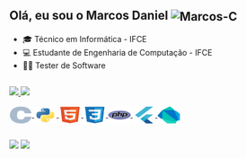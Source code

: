 ## Olá, eu sou o Marcos Daniel  <img align="center" alt="Marcos-C" height="30" width="40" src="https://raw.githubusercontent.com/iampavangandhi/iampavangandhi/master/gifs/Hi.gif">

<!-- - 📚 Atualmente estou estudando Flutter  -->
- 🎓 Técnico em Informática - IFCE 
- 💻 Estudante de Engenharia de Computação - IFCE
- 👨‍💻 Tester de Software

##
  <div>
    <a href="https://github.com/Marcos-111201">
    <img height="180em" src="https://github-readme-stats.vercel.app/api?username=Marcos-111201&show_icons=true&theme=tokyonight&include_all_commits=true&count_private=true"/>
    <img height="180em" src="https://github-readme-stats.vercel.app/api/top-langs/?username=Marcos-111201&layout=compact&langs_count=7&theme=tokyonight"/>
  </div>

  <div style="display: inline_block"><br>
    <img align="center" alt="Marcos-C" height="30" width="40" src="https://raw.githubusercontent.com/devicons/devicon/master/icons/c/c-original.svg">
    <img align="center" alt="Marcos-Python" height="30" width="40" src="https://raw.githubusercontent.com/devicons/devicon/master/icons/python/python-original.svg">
    <img align="center" alt="Marcos-HTML" height="30" width="40" src="https://raw.githubusercontent.com/devicons/devicon/master/icons/html5/html5-original.svg">
    <img align="center" alt="Marcos-CSS" height="30" width="40" src="https://raw.githubusercontent.com/devicons/devicon/master/icons/css3/css3-original.svg">
    <img align="center" alt="Marcos-PHP" height="30" width="40" src="https://raw.githubusercontent.com/devicons/devicon/master/icons/php/php-original.svg">
    <img align="center" alt="Marcos-Flutter" height="30" width="40" src="https://raw.githubusercontent.com/devicons/devicon/master/icons/flutter/flutter-original.svg">
    <img align="center" alt="Marcos-Dart" height="30" width="40" src="https://raw.githubusercontent.com/devicons/devicon/master/icons/dart/dart-original.svg">
  </div>

##
<!-- ## Contatos -->
  <div> 
    <a href = "mailto:marcosdaniel2001@gmail.com"><img src="https://img.shields.io/badge/Gmail-D14836?style=for-the-badge&logo=gmail&logoColor=white" target="_blank"></a>
    <a href="https://www.linkedin.com/in/marcos-daniel1/" target="_blank"><img src="https://img.shields.io/badge/-LinkedIn-%230077B5?style=for-the-badge&logo=linkedin&logoColor=white" target="_blank"></a> 
    <!--   ![Snake animation](https://github.com/Marcos-111201/Marcos-111201/blob/output/github-contribution-grid-snake.svg) -->
  </div>
